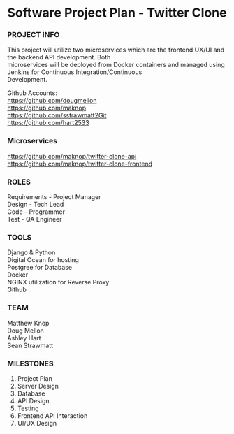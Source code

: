 # Software Project Plan - Twitter Clone
### PROJECT INFO
This project will utilize two microservices which are the frontend UX/UI and the backend API development. Both  
microservices will be deployed from Docker containers and managed using Jenkins for Continuous Integration/Continuous  
Development. 

Github Accounts:  
https://github.com/dougmellon  
https://github.com/maknop  
https://github.com/sstrawmatt2Git  
https://github.com/hart2533  
   
### Microservices  
https://github.com/maknop/twitter-clone-api  
https://github.com/maknop/twitter-clone-frontend  
                
### ROLES 
Requirements - Project Manager  
Design - Tech Lead  
Code - Programmer  
Test - QA Engineer  

### TOOLS
Django & Python  
Digital Ocean for hosting  
Postgree for Database  
Docker  
NGINX utilization for Reverse Proxy  
Github  

### TEAM
Matthew Knop  
Doug Mellon  
Ashley Hart  
Sean Strawmatt  

### MILESTONES
1. Project Plan
2. Server Design
3. Database
4. API Design
5. Testing
6. Frontend API Interaction
7. UI/UX Design
